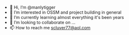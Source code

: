 - 👋 Hi, I’m @manlytigger
- 👀 I’m interested in OSSM and project building in general
- 🌱 I’m currently learning almost everything it's been years
- 💞️ I’m looking to collaborate on ...
- 📫 How to reach me scluver77@aol.com

<!---
manlytigger/manlytigger is a ✨ special ✨ repository because its `README.md` (this file) appears on your GitHub profile.
You can click the Preview link to take a look at your changes.
--->

